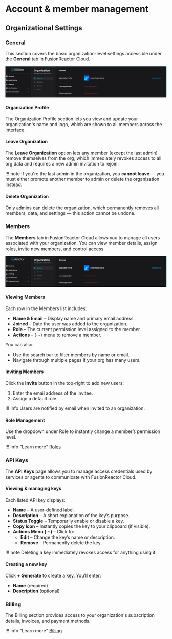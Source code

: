 # Account & member management

## Organizational Settings

### General

This section covers the basic organization-level settings accessible under the **General** tab in FusionReactor Cloud.

![!Screenshot](../../Account/Cloud/general.png)


#### Organization Profile

The Organization Profile section lets you view and update your organization's name and logo, which are shown to all members across the interface.

#### Leave Organization

The **Leave Organization** option lets any member (except the last admin) remove themselves from the org, which immediately revokes access to all org data and requires a new admin invitation to rejoin.

!!! note
    If you're the last admin in the organization, you **cannot leave** — you must either promote another member to admin or delete the organization instead.



#### Delete Organization

Only admins can delete the organization, which permanently removes all members, data, and settings — this action cannot be undone.


### Members

The **Members** tab in FusionReactor Cloud allows you to manage all users associated with your organization. You can view member details, assign roles, invite new members, and control access.

![!Screenshot](../../Account/Cloud/general.png)

#### Viewing Members

Each row in the Members list includes:

* **Name & Email** – Display name and primary email address.
* **Joined** – Date the user was added to the organization.
* **Role** – The current permission level assigned to the member.
* **Actions** – (⋯) menu to remove a member.

You can also:

* Use the search bar to filter members by name or email.
* Navigate through multiple pages if your org has many users.


#### Inviting Members

Click the **Invite** button in the top-right to add new users:

1. Enter the email address of the invitee.
2. Assign a default role.

!!! info
    Users are notified by email when invited to an organization.


#### Role Management
Use the dropdown under Role to instantly change a member’s permission level.

!!! info "Learn more"
    [Roles](/Admin-and-data/Account/Cloud/roles/)

    
### API Keys

The **API Keys** page allows you to manage access credentials used by services or agents to communicate with FusionReactor Cloud.

#### Viewing & managing keys

Each listed API key displays:

- **Name** – A user-defined label.
- **Description** – A short explanation of the key’s purpose.
- **Status Toggle** – Temporarily enable or disable a key.
- **Copy Icon** – Instantly copies the key to your clipboard (if visible).
- **Actions Menu (⋯)** – Click to:
  - **Edit** – Change the key’s name or description.
  - **Remove** – Permanently delete the key.

!!! note
    Deleting a key immediately revokes access for anything using it.



#### Creating a new key

Click **+ Generate** to create a key. You’ll enter:

- **Name** (required)
- **Description** (optional)

### Billing

The Billing section provides access to your organization's subscription details, invoices, and payment methods.

!!! info "Learn more"
    [Billing](/Admin-and-data/Billing/Cloud/overview/)





